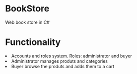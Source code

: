 # BookStore

Web book store in C#

# Functionality

<li>Accounts and roles system. Roles: administrator and buyer</li>
<li>Administrator manages produts and categories</li>
<li>Buyer browse the produts and adds them to a cart</li>
